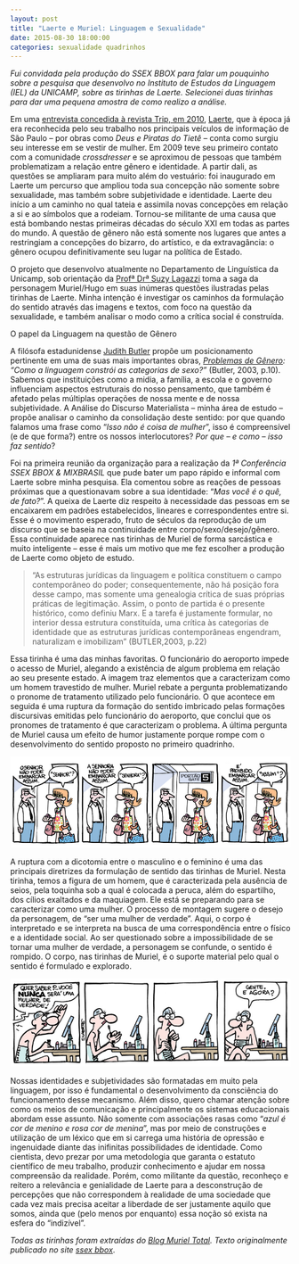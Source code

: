 ```yaml
---
layout: post
title: "Laerte e Muriel: Linguagem e Sexualidade"
date: 2015-08-30 18:00:00
categories: sexualidade quadrinhos
---
```


_Fui convidada pela produção do SSEX BBOX para falar um pouquinho sobre a pesquisa que desenvolvo no Instituto de Estudos da Linguagem (IEL) da UNICAMP, sobre as tirinhas de Laerte. Selecionei duas tirinhas para dar uma pequena amostra de como realizo a análise._

Em uma [entrevista concedida à revista Trip, em 2010](http://revistatrip.uol.com.br/so-no-site/entrevistas/paradoxo-de-salto-alto.html), [Laerte](https://www.facebook.com/profile.php?id=100001110302679), que à época já era reconhecida pelo seu trabalho nos principais veículos de informação de São Paulo – por obras como _Deus e Piratas do Tietê_ – conta como surgiu seu interesse em se vestir de mulher. Em 2009 teve seu primeiro contato com a comunidade _crossdresser_ e se aproximou de pessoas que também problematizam a relação entre gênero e identidade. A partir dali, as questões se ampliaram para muito além do vestuário: foi inaugurado em Laerte um percurso que ampliou toda sua concepção não somente sobre sexualidade, mas também sobre subjetividade e identidade. Laerte deu início a um caminho no qual tateia e assimila novas concepções em relação a si e ao símbolos que a rodeiam. Tornou-se militante de uma causa que está bombando nestas primeiras décadas do século XXI em todas as partes do mundo. A questão de gênero não está somente nos lugares que antes a restringiam a concepções do bizarro, do artístico, e da extravagância:  o gênero ocupou definitivamente seu lugar na política de Estado.

O projeto que desenvolvo atualmente no Departamento de Linguística da Unicamp, sob orientação da [Profª Drª Suzy Lagazzi](http://buscatextual.cnpq.br/buscatextual/visualizacv.do?id=K4786615P0) toma a saga da personagem Muriel/Hugo em suas inúmeras questões ilustradas pelas tirinhas de Laerte. Minha intenção é investigar os caminhos da formulação do sentido através das imagens e textos, com foco na questão da sexualidade, e também analisar o modo como a crítica social é construída.

O papel da Linguagem na questão de Gênero

A filósofa estadunidense [Judith Butler](http://vcresearch.berkeley.edu/faculty/judith-butler) propõe um posicionamento pertinente  em uma de suas mais importantes obras,  _[Problemas de Gênero](https://books.google.com.br/books/about/Problemas_de_g%C3%AAnero.html?hl=pt-BR&id=D1ZZk-YnzG8C): “Como a linguagem constrói as categorias de sexo?”_ (Butler, 2003, p.10). Sabemos que instituições como a midia, a família, a escola e o governo influenciam aspectos estruturais do nosso pensamento, que também é afetado pelas múltiplas operações de nossa mente e de nossa subjetividade. A Análise do Discurso Materialista – minha área de estudo – propõe analisar o caminho da consolidação deste sentido: por que quando falamos uma frase como “_Isso não é coisa de mulher_”, isso é compreensível (e de que forma?) entre os nossos interlocutores? _Por que – e como – isso faz sentido_?

Foi na primeira reunião da organização para a realização da *1ª Conferência SSEX BBOX & MIXBRASIL* que pude bater um papo rápido e informal com Laerte sobre minha pesquisa. Ela comentou sobre as reações de pessoas próximas que a questionavam sobre a sua identidade: “_Mas você é o quê, de fato?_”. A queixa de Laerte diz respeito à necessidade das pessoas em se encaixarem em padrões estabelecidos, lineares e correspondentes entre si. Esse é o movimento esperado, fruto de séculos da reprodução de um discurso que se baseia na continuidade entre corpo/sexo/desejo/gênero. Essa continuidade aparece nas tirinhas de Muriel de forma sarcástica e muito inteligente – esse é mais um motivo que me fez escolher a produção de Laerte como objeto de estudo.

> “As estruturas jurídicas da linguagem e política constituem o campo contemporâneo do poder; consequentemente, não há posição fora desse campo, mas somente uma genealogia crítica de suas próprias práticas de legitimação. Assim, o ponto de partida é o presente histórico, como definiu Marx. E a tarefa é justamente formular, no interior dessa estrutura constituída, uma crítica às categorias de identidade que as estruturas jurídicas contemporâneas engendram, naturalizam e imobilizam” (BUTLER,2003, p.22)

Essa tirinha é uma das minhas favoritas. O funcionário do aeroporto impede o acesso de Muriel, alegando a existência de algum problema em relação ao seu presente estado. A imagem traz elementos que a caracterizam como um homem travestido de mulher.  Muriel rebate a pergunta problematizando o pronome de tratamento utilizado pelo funcionário. O que acontece em seguida é uma ruptura da formação do sentido imbricado pelas formações discursivas emitidas pelo funcionário do aeroporto, que conclui que os pronomes de tratamento é que caracterizam o problema. A última pergunta de Muriel causa um efeito de humor justamente porque rompe com o desenvolvimento do sentido proposto no primeiro quadrinho.

![muriel702](https://raw.githubusercontent.com/monicabulgari/monicabulgari.github.io/master/images/muriel702.jpg)

A ruptura com a dicotomia entre o masculino e o feminino é uma das principais diretrizes da formulação de sentido das tirinhas de Muriel. Nesta tirinha, temos a figura de um homem, que é caracterizada pela ausência de seios, pela toquinha sob a qual é colocada a peruca, além do espartilho, dos cílios exaltados e da maquiagem. Ele está se preparando para se caracterizar como uma mulher. O processo de montagem sugere o desejo da personagem, de “ser uma mulher de verdade”. Aqui, o corpo é interpretado e se interpreta na busca de uma correspondência entre o físico e a identidade social. Ao ser questionado sobre a impossibilidade de se tornar uma mulher de verdade, a personagem se confunde, o sentido é rompido. O corpo, nas tirinhas de Muriel, é o suporte material pelo qual o sentido é formulado e explorado.

![muriel643](https://raw.githubusercontent.com/monicabulgari/monicabulgari.github.io/master/images/muriel643.jpg)

Nossas identidades e subjetividades são formatadas em muito pela linguagem, por isso é fundamental o desenvolvimento da consciência  do funcionamento desse mecanismo. Além disso, quero chamar atenção sobre como os meios de comunicação e principalmente os sistemas educacionais abordam esse assunto. Não somente com associações rasas como “_azul é cor de menino e rosa cor de menina_”, mas por meio de construções e utilização de um léxico que em si carrega uma história de opressão e ingenuidade diante das inifinitas possibilidades de identidade. Como cientista, devo prezar por uma metodologia que garanta o estatuto científico de meu trabalho, produzir conhecimento e ajudar em nossa compreensão da realidade. Porém, como militante da questão, reconheço e reitero a relevância e genialidade de Laerte para a desconstrução de percepções que não correspondem à realidade de uma sociedade que cada vez mais precisa aceitar a liberdade de ser justamente aquilo que somos, ainda que (pelo menos por enquanto) essa noção só exista na esfera do “indizível”.

_Todas as tirinhas foram extraídas do [Blog Muriel Total](http://murieltotal.zip.net/). Texto originalmente publicado no site [ssex bbox](http://www.ssexbbox.com/laerte-e-muriel-linguagem-e-sexualidade/)_.
